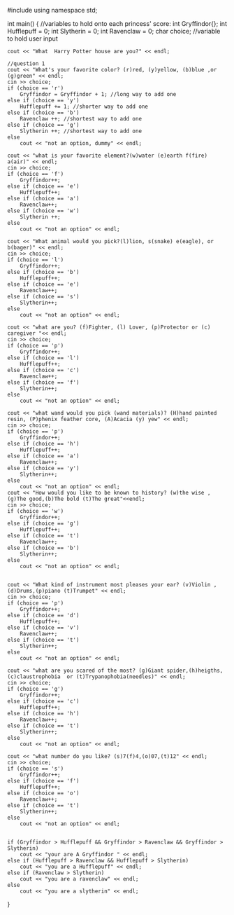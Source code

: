 #include <iostream>
using namespace std;

int main() {
	//variables to hold onto each princess' score:
	int Gryffindor{};
	int Hufflepuff = 0;
	int Slytherin = 0;
	int Ravenclaw = 0;
	char choice; //variable to hold user input

	cout << "What  Harry Potter house are you?" << endl;

	//question 1
	cout << "What's your favorite color? (r)red, (y)yellow, (b)blue ,or (g)green" << endl;
	cin >> choice;
	if (choice == 'r')
		Gryffindor = Gryffindor + 1; //long way to add one
	else if (choice == 'y')
		Hufflepuff += 1; //shorter way to add one
	else if (choice == 'b')
		Ravenclaw ++; //shortest way to add one
	else if (choice == 'g')
		Slytherin ++; //shortest way to add one
	else
		cout << "not an option, dummy" << endl;

	cout << "what is your favorite element?(w)water (e)earth f(fire) a(air)" << endl;
	cin >> choice;
	if (choice == 'f')
		Gryffindor++;
	else if (choice == 'e')
		Hufflepuff++;
	else if (choice == 'a')
		Ravenclaw++;
	else if (choice == 'w')
		Slytherin ++;
	else
		cout << "not an option" << endl;

	cout << "What animal would you pick?(l)lion, s(snake) e(eagle), or b(bager)" << endl;
	cin >> choice;
	if (choice == 'l')
		Gryffindor++;
	else if (choice == 'b')
		Hufflepuff++;
	else if (choice == 'e')
		Ravenclaw++;
	else if (choice == 's')
		Slytherin++;
	else
		cout << "not an option" << endl;

	cout << "what are you? (f)Fighter, (l) Lover, (p)Protector or (c) caregiver "<< endl;
	cin >> choice;
	if (choice == 'p')
		Gryffindor++;
	else if (choice == 'l')
		Hufflepuff++;
	else if (choice == 'c')
		Ravenclaw++;
	else if (choice == 'f')
		Slytherin++;
	else
		cout << "not an option" << endl;

	cout << "what wand would you pick (wand materials)? (H)hand painted resin, (P)phenix feather core, (A)Acacia (y) yew" << endl;
	cin >> choice;
	if (choice == 'p')
		Gryffindor++;
	else if (choice == 'h')
		Hufflepuff++;
	else if (choice == 'a')
		Ravenclaw++;
	else if (choice == 'y')
		Slytherin++;
	else
		cout << "not an option" << endl;
	cout << "How would you like to be known to history? (w)the wise ,(g)The good,(b)The bold (t)The great"<<endl;
	cin >> choice;
	if (choice == 'w')
		Gryffindor++;
	else if (choice == 'g')
		Hufflepuff++;
	else if (choice == 't')
		Ravenclaw++;
	else if (choice == 'b')
		Slytherin++;
	else
		cout << "not an option" << endl;

	
	cout << "What kind of instrument most pleases your ear? (v)Violin ,(d)Drums,(p)piano (t)Trumpet" << endl;
	cin >> choice;
	if (choice == 'p')
		Gryffindor++;
	else if (choice == 'd')
		Hufflepuff++;
	else if (choice == 'v')
		Ravenclaw++;
	else if (choice == 't')
		Slytherin++;
	else
		cout << "not an option" << endl;

	cout << "what are you scared of the most? (g)Giant spider,(h)heigths,(c)claustrophobia  or (t)Trypanophobia(needles)" << endl;
	cin >> choice;
	if (choice == 'g')
		Gryffindor++;
	else if (choice == 'c')
		Hufflepuff++;
	else if (choice == 'h')
		Ravenclaw++;
	else if (choice == 't')
		Slytherin++;
	else
		cout << "not an option" << endl;

	cout << "what number do you like? (s)7(f)4,(o)07,(t)12" << endl;
	cin >> choice;
	if (choice == 's')
		Gryffindor++;
	else if (choice == 'f')
		Hufflepuff++;
	else if (choice == 'o')
		Ravenclaw++;
	else if (choice == 't')
		Slytherin++;
	else
		cout << "not an option" << endl;


	if (Gryffindor > Hufflepuff && Gryffindor > Ravenclaw && Gryffindor > Slytherin)
		cout << "your are A Gryffindor " << endl;
	else if (Hufflepuff > Ravenclaw && Hufflepuff > Slytherin)
		cout << "you are a Hufflepuff" << endl;
	else if (Ravenclaw > Slytherin)
		cout << "you are a ravenclaw" << endl;
	else
		cout << "you are a slytherin" << endl;



}
